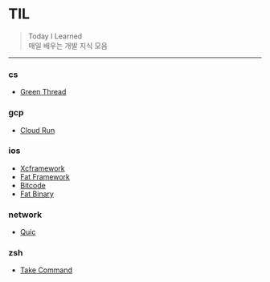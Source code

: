 # TIL
> Today I Learned  
매일 배우는 개발 지식 모음  
---
### cs

- [Green Thread](cs/green-thread.md)

### gcp

- [Cloud Run](gcp/cloud-run.md)

### ios

- [Xcframework](ios/xcframework.md)
- [Fat Framework](ios/fat-framework.md)
- [Bitcode](ios/bitcode.md)
- [Fat Binary](ios/fat-binary.md)

### network

- [Quic](network/quic.md)

### zsh

- [Take Command](zsh/take-command.md)

